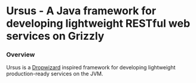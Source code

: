 # Ursus -  A Java framework for developing lightweight RESTful web services on Grizzly

### Overview

Ursus is a [Dropwizard](/http://dropwizard.codahale.com/) inspired framework for developing lightweight
production-ready services on the JVM.